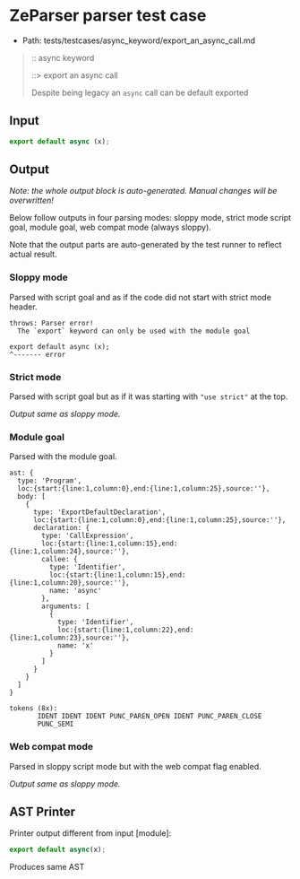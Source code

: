 # ZeParser parser test case

- Path: tests/testcases/async_keyword/export_an_async_call.md

> :: async keyword
>
> ::> export an async call
>
> Despite being legacy an `async` call can be default exported

## Input

`````js
export default async (x);
`````

## Output

_Note: the whole output block is auto-generated. Manual changes will be overwritten!_

Below follow outputs in four parsing modes: sloppy mode, strict mode script goal, module goal, web compat mode (always sloppy).

Note that the output parts are auto-generated by the test runner to reflect actual result.

### Sloppy mode

Parsed with script goal and as if the code did not start with strict mode header.

`````
throws: Parser error!
  The `export` keyword can only be used with the module goal

export default async (x);
^------- error
`````

### Strict mode

Parsed with script goal but as if it was starting with `"use strict"` at the top.

_Output same as sloppy mode._

### Module goal

Parsed with the module goal.

`````
ast: {
  type: 'Program',
  loc:{start:{line:1,column:0},end:{line:1,column:25},source:''},
  body: [
    {
      type: 'ExportDefaultDeclaration',
      loc:{start:{line:1,column:0},end:{line:1,column:25},source:''},
      declaration: {
        type: 'CallExpression',
        loc:{start:{line:1,column:15},end:{line:1,column:24},source:''},
        callee: {
          type: 'Identifier',
          loc:{start:{line:1,column:15},end:{line:1,column:20},source:''},
          name: 'async'
        },
        arguments: [
          {
            type: 'Identifier',
            loc:{start:{line:1,column:22},end:{line:1,column:23},source:''},
            name: 'x'
          }
        ]
      }
    }
  ]
}

tokens (8x):
       IDENT IDENT IDENT PUNC_PAREN_OPEN IDENT PUNC_PAREN_CLOSE
       PUNC_SEMI
`````


### Web compat mode

Parsed in sloppy script mode but with the web compat flag enabled.

_Output same as sloppy mode._

## AST Printer

Printer output different from input [module]:

````js
export default async(x);
````

Produces same AST
